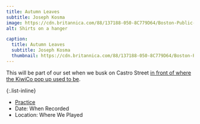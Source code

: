 ```yaml
---
title: Autumn Leaves
subtitle: Joseph Kosma
image: https://cdn.britannica.com/88/137188-050-8C779D64/Boston-Public-Garden.jpg
alt: Shirts on a hanger

caption:
  title: Autumn Leaves
  subtitle: Joseph Kosma
  thumbnail: https://cdn.britannica.com/88/137188-050-8C779D64/Boston-Public-Garden.jpg
---
```


This will be part of our set when we busk on Castro Street [in front of where the KiwiCo pop up used to be](https://goo.gl/maps/aPkYhFaSDyg7bGMs6). 

{:.list-inline}
- [Practice](https://drive.google.com/file/d/1ztK6CbyWNMnLOeVufYxEvQbAzijOj8gx/view)
- Date: When Recorded
- Location: Where We Played

